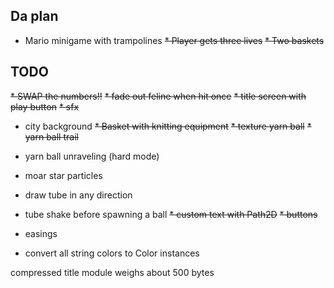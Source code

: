 ## Da plan

* Mario minigame with trampolines
~~* Player gets three lives~~
~~* Two baskets~~

## TODO

~~* SWAP the numbers!!~~
~~* fade out feline when hit once~~
~~* title screen with play button~~
~~* sfx~~
* city background
~~* Basket with knitting equipment~~
~~* texture yarn ball~~
~~* yarn ball trail~~
* yarn ball unraveling (hard mode)

* moar star particles
* draw tube in any direction
* tube shake before spawning a ball
~~* custom text with Path2D~~
~~* buttons~~

* easings
* convert all string colors to Color instances

compressed title module weighs about 500 bytes

